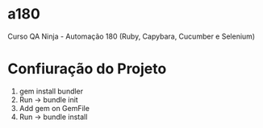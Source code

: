 # a180
Curso QA Ninja - Automação 180 (Ruby, Capybara, Cucumber e Selenium)


# Confiuração do Projeto

1) gem install bundler
2) Run -> bundle init
3) Add gem on GemFile
3) Run -> bundle install
